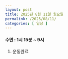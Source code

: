 ```yaml
---
layout: post
title: 2025년 8월 11일 월요일
permalink: /2025/08/11/
categories: [ 일상 ]
---
```

#### 수면 : 1시 15분 ~ 9시
1. 운동완료